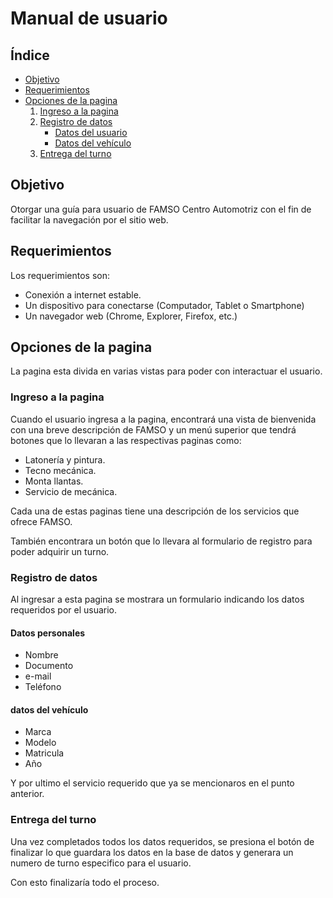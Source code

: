 # Manual de usuario

## Índice
  - [Objetivo](#Objetivo)
  - [Requerimientos](#Requeriientos)
  - [Opciones de la pagina](#Opciones-de-la-pagina)
    1. [Ingreso a la pagina](#Ingreso-a-la-pagina)
    2. [Registro de datos](#Registro-de-datos)
        - [Datos del usuario](#Datos-personales)
        - [Datos del vehículo](#Datos-del-vehiculo)
    3. [Entrega del turno](#equipo-integrantes)
 
 ## Objetivo

Otorgar una guía para usuario de FAMSO Centro Automotriz con el fin de facilitar la navegación por el sitio web.

## Requerimientos
Los requerimientos son:

- Conexión a internet estable.
- Un dispositivo para conectarse (Computador, Tablet o Smartphone)
- Un navegador web (Chrome, Explorer, Firefox, etc.)

## Opciones de la pagina

La pagina esta divida en varias vistas para poder con interactuar el usuario.

   ### Ingreso a la pagina

   Cuando el usuario ingresa a la pagina, encontrará una vista de bienvenida con una breve descripción de FAMSO y un menú superior que tendrá botones que lo llevaran a las respectivas paginas como:

 - Latonería y pintura.
 - Tecno mecánica.
 - Monta llantas.
 - Servicio de mecánica.

  Cada una de estas paginas tiene una descripción de los servicios que ofrece FAMSO. 

  También encontrara un botón que lo llevara al formulario de registro para poder adquirir un turno.

### Registro de datos

Al ingresar a esta pagina se mostrara un formulario indicando los datos requeridos por el usuario. 

#### Datos personales 
 - Nombre 
 - Documento
 - e-mail
 - Teléfono
  
#### datos del vehículo 
- Marca 
- Modelo 
- Matricula
- Año 

Y por ultimo el servicio requerido que ya se mencionaros en el punto anterior. 

### Entrega del turno

Una vez completados todos los datos requeridos, se presiona el botón de finalizar lo que guardara los datos en la base de datos y generara un numero de turno especifico para el usuario.

Con esto finalizaría todo el proceso.